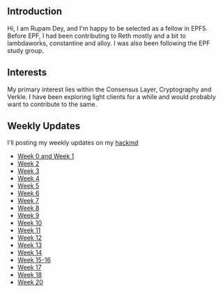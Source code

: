 ## Introduction

Hi, I am Rupam Dey, and I'm happy to be selected as a fellow in EPF5. Before EPF, I had been contributing to Reth mostly and a bit to lambdaworks, constantine and alloy. I was also been following the EPF study group. 

## Interests

My primary interest lies within the Consensus Layer, Cryptography and Verkle. I have been exploring light clients for a while and would probably want to contribute to the same.

## Weekly Updates

I'll posting my weekly updates on my [hackmd](https://hackmd.io/@rupam-04)

* [Week 0 and Week 1](https://hackmd.io/@rupam-04/week_0_and_week_1)
* [Week 2](https://hackmd.io/@rupam-04/Week2)
* [Week 3](https://hackmd.io/@rupam-04/Week3)
* [Week 4](https://hackmd.io/@rupam-04/Week4)
* [Week 5](https://hackmd.io/@rupam-04/Week5)
* [Week 6](https://hackmd.io/@rupam-04/Week6)
* [Week 7](https://hackmd.io/@rupam-04/Week7)
* [Week 8](https://hackmd.io/@rupam-04/Week8)
* [Week 9](https://hackmd.io/@rupam-04/Week9)
* [Week 10](https://hackmd.io/@rupam-04/Week10)
* [Week 11](https://hackmd.io/@rupam-04/Week11)
* [Week 12](https://hackmd.io/@rupam-04/Week12)
* [Week 13](https://hackmd.io/@rupam-04/Week13)
* [Week 14](https://hackmd.io/@rupam-04/Week14)
* [Week 15-16](https://hackmd.io/@rupam-04/Week15-16)
* [Week 17](https://hackmd.io/@rupam-04/Week17)
* [Week 18](https://hackmd.io/@rupam-04/Week18)
* [Week 20](https://hackmd.io/@rupam-04/Week20)